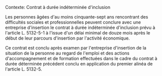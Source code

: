 Contexte: Contrat à durée indéterminée d'inclusion

Les personnes âgées d'au moins cinquante-sept ans rencontrant des difficultés sociales et professionnelles peuvent conclure avec une entreprise d'insertion le contrat à durée indéterminée d'inclusion prévu à l'article L. 5132-5-1 à l'issue d'un délai minimal de douze mois après le début de leur parcours d'insertion par l'activité économique.

Ce contrat est conclu après examen par l'entreprise d'insertion de la situation de la personne au regard de l'emploi et des actions d'accompagnement et de formation effectuées dans le cadre du contrat à durée déterminée précédent conclu en application du premier alinéa de l'article L. 5132-5.